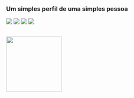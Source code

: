 ### Um simples perfil de uma simples pessoa


<div> 
  <a href="https://www.youtube.com/@g0uvea" target="_blank"><img src="https://img.shields.io/badge/YouTube-FF0000?style=for-the-badge&logo=youtube&logoColor=white" target="_blank"></a>
  <a href="https://www.twitch.tv/g0uvea1" target="_blank"><img src="https://img.shields.io/badge/Twitch-9146FF?style=for-the-badge&logo=twitch&logoColor=white" target="_blank"></a>
  <a href="https://instagram.com/jv.gouveaa" target="_blank"><img src="https://img.shields.io/badge/-Instagram-%23E4405F?style=for-the-badge&logo=instagram&logoColor=white" target="_blank"></a>
  <a href="https://twitter.com/g0uvea1" target="_blank"><img src="https://img.shields.io/badge/Twitter-1DA1F2?style=for-the-badge&logo=twitter&logoColor=white" target="_blank"></a>
</div>

##

<div>
  <a href="https://youtube.com/@g0uvea">
    <img height="150em" src="https://github-readme-stats.vercel.app/api?username=g0uvea&show_icons=true&theme=tokyonight">
   <!-- <img height="150em" src="https://github-readme-stats.vercel.app/api/top-langs/?username=g0uvea&layout=compact&langs_count=16&theme=tokyonight"> -->
</div>
